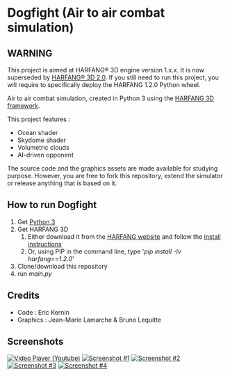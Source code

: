 # Dogfight (Air to air combat simulation)

## WARNING
This project is aimed at HARFANG® 3D engine version 1.x.x. It is now superseded by [HARFANG® 3D 2.0](https://www.harfang3d.com).
If you still need to run this project, you will require to specifically deploy the HARFANG 1.2.0 Python wheel.

Air to air combat simulation, created in Python 3 using the [HARFANG 3D framework](https://www.harfang3d.com).

This project features : 
* Ocean shader
* Skydome shader
* Volumetric clouds
* AI-driven opponent


The source code and the graphics assets are made available for studying purpose. However, you are free to fork this repository, extend the simulator or release anything that is based on it.

## How to run Dogfight
1. Get [Python 3](https://www.python.org/downloads/)
1. Get HARFANG 3D
	1. Either download it from the [HARFANG website](https://www.harfang3d.com/downloads) and follow the [install instructions](https://www.harfang3d.com/doc/1.0.0/man.Installation.html)
	1. Or, using PIP in the command line, type '*pip install -Iv harfang==1.2.0*'
1. Clone/download this repository
1. run *main.py*

## Credits
* Code : Eric Kernin
* Graphics : Jean-Marie Lamarche & Bruno Lequitte

## Screenshots
[![Video Player (Youtube)](https://github.com/harfang3d/game-dogfight/raw/master/screenshots/thumbnails/video-player.jpg)](https://www.youtube.com/watch?v=sPNPPfVWqY8)
[![Screenshot #1](https://github.com/harfang3d/game-dogfight/raw/master/screenshots/thumbnails/dogfight-screenshot-00.jpg)](https://github.com/harfang3d/game-dogfight/raw/master/screenshots/dogfight-screenshot-00.png)
[![Screenshot #2](https://github.com/harfang3d/game-dogfight/raw/master/screenshots/thumbnails/dogfight-screenshot-01.jpg)](https://github.com/harfang3d/game-dogfight/raw/master/screenshots/dogfight-screenshot-01.png)
[![Screenshot #3](https://github.com/harfang3d/game-dogfight/raw/master/screenshots/thumbnails/dogfight-screenshot-03.jpg)](https://github.com/harfang3d/game-dogfight/raw/master/screenshots/dogfight-screenshot-03.png)
[![Screenshot #4](https://github.com/harfang3d/game-dogfight/raw/master/screenshots/thumbnails/dogfight-screenshot-07.jpg)](https://github.com/harfang3d/game-dogfight/raw/master/screenshots/dogfight-screenshot-07.png)
